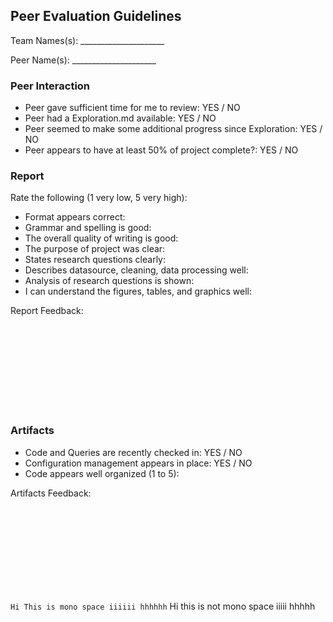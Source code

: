 Peer Evaluation Guidelines
--------------------------

Team Names(s): _____________________

Peer Name(s): _____________________

### Peer Interaction

* Peer gave sufficient time for me to review: YES / NO 
* Peer had a Exploration.md available: YES / NO
* Peer seemed to make some additional progress since Exploration: YES / NO
* Peer appears to have at least 50% of project complete?: YES / NO

### Report

Rate the following (1 very low, 5 very high):

* Format appears correct: 
* Grammar and spelling is good: 
* The overall quality of writing is good:
* The purpose of project was clear: 
* States research questions clearly:
* Describes datasource, cleaning, data processing well:
* Analysis of research questions is shown:
* I can understand the figures, tables, and graphics well:

Report Feedback:

<br/>
<br/>
<br/>
<br/>
<br/>
<br/>
<br/>
<br/>

### Artifacts

* Code and Queries are recently checked in: YES / NO
* Configuration management appears in place: YES / NO
* Code appears well organized (1 to 5): 

Artifacts Feedback:

<br/>
<br/>
<br/>
<br/>
<br/>
<br/>
<br/>
<br/>


`Hi This is mono space iiiiii hhhhhh`
Hi this is not mono space iiiii hhhhh
